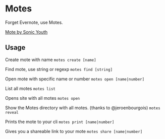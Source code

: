 # Motes

Forget Evernote, use Motes.

[Mote by Sonic Youth](http://youtu.be/-wZNu3v4jh8A)

## Usage

Create mote with name
    `motes create [name]`

Find mote, use string or regexp
    `motes find [string]`

Open mote with specific name or number
    `motes open [name|number]`

List all motes
    `motes list`

Opens site with all motes
    `motes open`

Show the Motes directory with all motes.
(thanks to @jeroenbourgois)
    `motes reveal`

Prints the mote to your cli
    `motes print [name|number]`

Gives you a shareable link to your mote
    `motes share [name|number]`
